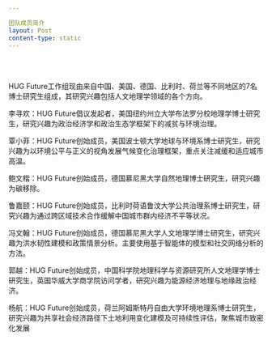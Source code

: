 ```yaml
---

团队成员简介​
layout: Post
content-type: static
---
```


<br>
<br>

​​HUG Future工作组现由来自中国、美国、德国、比利时、荷兰等不同地区的7名博士研究生组成，其研究兴趣包括人文地理学领域的各个方向。​ 

 

​​李寻欢：HUG Future倡议发起者，美国纽约州立大学布法罗分校地理学博士研究生，研究兴趣为政治经济学和政治生态学框架下的减贫与环境治理。​ 

 

​​覃小菲：HUG Future创始成员，美国波士顿大学地球与环境系博士研究生，研究兴趣为以环境公平与正义的视角发展气候变化治理框架，重点关注减缓和适应城市高温。​ 



​​鲍文楷：HUG Future创始成员，德国慕尼黑大学自然地理博士研究生，研究兴趣为碳移除。​ 

 

​​鲁嘉颐：HUG Future创始成员，比利时荷语鲁汶大学公共治理系博士研究生，研究兴趣为通过跨区域技术合作缓解中国城市群内经济不平等状况。​ 

 

​​冯文翰：HUG Future创始成员，德国慕尼黑大学人文地理学博士研究生，研究兴趣为洪水韧性建模和政策情景分析。主要使用基于智能体的模型和社交网络分析的方法。​ 

 

​​郭越：HUG Future创始成员，中国科学院地理科学与资源研究所人文地理学博士研究生，英国华威大学商学院访问学者，研究兴趣为能源经济地理与地缘政治经济。​ 

 

​​杨航：HUG Future创始成员，荷兰阿姆斯特丹自由大学环境地理系博士研究生，研究兴趣为共享社会经济路径下土地利用变化建模及可持续性评估，聚焦城市致密化发展​ 
